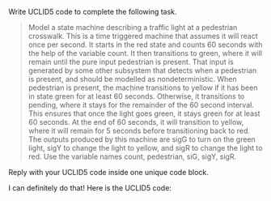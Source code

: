 Write UCLID5 code to complete the following task.

> Model a state machine describing a traffic light at a pedestrian crosswalk. This is a time triggered machine that assumes it will react once per second. It starts in the red state and counts 60 seconds with the help of the variable count. It then transitions to green, where it will remain until the pure input pedestrian is present. That input is generated by some other subsystem that detects when a pedestrian is present, and should be modelled as nondeterministic. When pedestrian is present, the machine transitions to yellow if it has been in state green for at least 60 seconds. Otherwise, it transitions to pending, where it stays for the remainder of the 60 second interval. This ensures that once the light goes green, it stays green for at least 60 seconds. At the end of 60 seconds, it will transition to yellow, where it will remain for 5 seconds before transitioning back to red. The outputs produced by this machine are sigG to turn on the green light, sigY to change the light to yellow, and sigR to change the light to red. Use the variable names count, pedestrian, siG, sigY, sigR.

Reply with your UCLID5 code inside one unique code block.

I can definitely do that! Here is the UCLID5 code:
```
